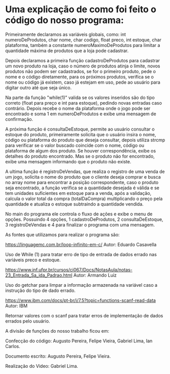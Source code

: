 # Uma explicação de como foi feito o código do nosso programa:
Primeiramente declaramos as variáveis globais, como: int numeroDeProdutos, char nome, char codigo, float preco, int estoque, char plataforma, também a constante numeroMaximoDeProdutos para limitar a quantidade máxima de produtos que a loja pode cadastrar.

Depois declaramos a primeira função cadastroDeProdutos para cadastrar um novo produto na loja, caso o número de produtos atinja o limite, novos produtos não podem ser cadastrados, se for o primeiro produto, pede o nome e o código diretamente, para os próximos produtos, verifica se o nome ou código já existem, caso já estejam em uso, pede ao usuário para digitar outro até que seja único.

Na parte da função "while(1)" valida se os valores inseridos são do tipo correto (float para preço e int para estoque), pedindo novas entradas caso contrário. Depois recebe o nome da plataforma onde o jogo pode ser encontrado e soma 1 em numeroDeProdutos e exibe uma mensagem de confirmação.

A próxima função é consultaDeEstoque, permite ao usuário consultar o estoque do produto, primeiramente solicita que o usuário insira o nome, código ou plataforma do produto que deseja consultar, depois utiliza strcmp para verificar se o valor buscado coincide com o nome, código ou plataforma de algum dos produto. Se houver correspondência, exibe os detalhes do produto encontrado. Mas se o produto não for encontrado, exibe uma mensagem informando que o produto não existe.

A ultima função é registroDeVendas, que realiza o registro de uma venda de um jogo, solicita o nome do produto que o cliente deseja comprar e busca no array nome para encontrar a posição correspondente, caso o produto seja encontrado, a função verifica se a quantidade desejada é válida e se tem unidades suficientes em estoque para a venda, após a validação, calcula o valor total da compra (totalDaCompra) multiplicando o preço pela quantidade e atualiza o estoque subtraindo a quantidade vendida.

No main do programa ele controla o fluxo de ações e exibe o menu de opções. Possuindo 4 opções, 1 cadastroDeProdutos, 2 consultaDeEstoque, 3  registroDeVendas e 4 para finalizar o programa com uma mensagem.

As fontes que utilizamos para realizar o programa são: 

https://linguagemc.com.br/loop-infinito-em-c/ Autor: Eduardo Casavella

Uso de While (1) para tratar erro de tipo de entrada de dados errado nas variáveis preco e estoque. 

https://www.inf.ufpr.br/cursos/ci067/Docs/NotasAula/notas-23_Entrada_Sa_ida_Padrao.html Autor: Armando Luiz

Uso do getchar para limpar a informação armazenada na variável caso a instrução do tipo de dado errado.

https://www.ibm.com/docs/pt-br/i/7.5?topic=functions-scanf-read-data Autor: IBM

Retornar valores com o scanf para tratar erros de implementação de dados errados pelo usuário.

A divisão de funções do nosso trabalho ficou em:

Confecção do código:
Augusto Pereira, Felipe Vieira, Gabriel Lima, Ian Carlos.

Documento escrito:
Augusto Pereira, Felipe Vieira.

Realização do Video:
Gabriel Lima.
